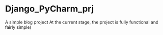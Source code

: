 # Django_PyCharm_prj
A simple blog project 
At the current stage, the project is fully functional and fairly simple)
